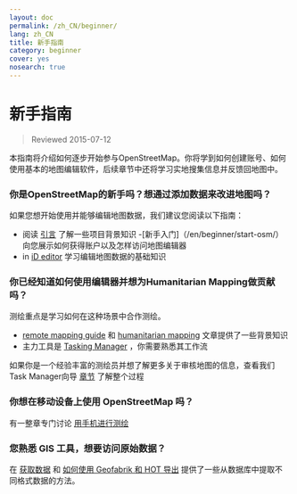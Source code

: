 ```yaml
---
layout: doc
permalink: /zh_CN/beginner/
lang: zh_CN
title: 新手指南
category: beginner
cover: yes
nosearch: true
---
```


新手指南
================

> Reviewed 2015-07-12  

本指南将介绍如何逐步开始参与OpenStreetMap。你将学到如何创建账号、如何使用基本的地图编辑软件，后续章节中还将学习实地搜集信息并反馈回地图中。 

### 你是OpenStreetMap的新手吗？想通过添加数据来改进地图吗？

如果您想开始使用并能够编辑地图数据，我们建议您阅读以下指南：
- 阅读 [引言](/en/beginner/introduction/) 了解一些项目背景知识
-[新手入门]（/en/beginner/start-osm/）向您展示如何获得账户以及怎样访问地图编辑器
- in [iD editor](/en/beginner/id-editor/) 学习编辑地图数据的基础知识


### 你已经知道如何使用编辑器并想为Humanitarian Mapping做贡献吗？

测绘重点是学习如何在这种场景中合作测绘。
-  [remote mapping guide](/en/coordination/HOT-Remote-Response-Guide/) 和 [humanitarian mapping](/en/coordination/humanitarian/) 文章提供了一些背景知识
- 主力工具是 [Tasking Manager](/en/coordination/tm-user/) ，你需要熟悉其工作流

如果你是一个经验丰富的测绘员并想了解更多关于审核地图的信息，查看我们Task Manager向导 [章节](/en/coordination/tm-user/#validation) 了解整个过程

### 你想在移动设备上使用 OpenStreetMap 吗？

有一整章专门讨论 [用手机进行测绘](/en/mobile-mapping/)


### 您熟悉 GIS 工具，想要访问原始数据？

在 [获取数据](/en/osm-data/getting-data/) 和 [如何使用 Geofabrik 和 HOT 导出](/en/osm-data/geofabrik-and-hot-export/) 提供了一些从数据库中提取不同格式数据的方法。